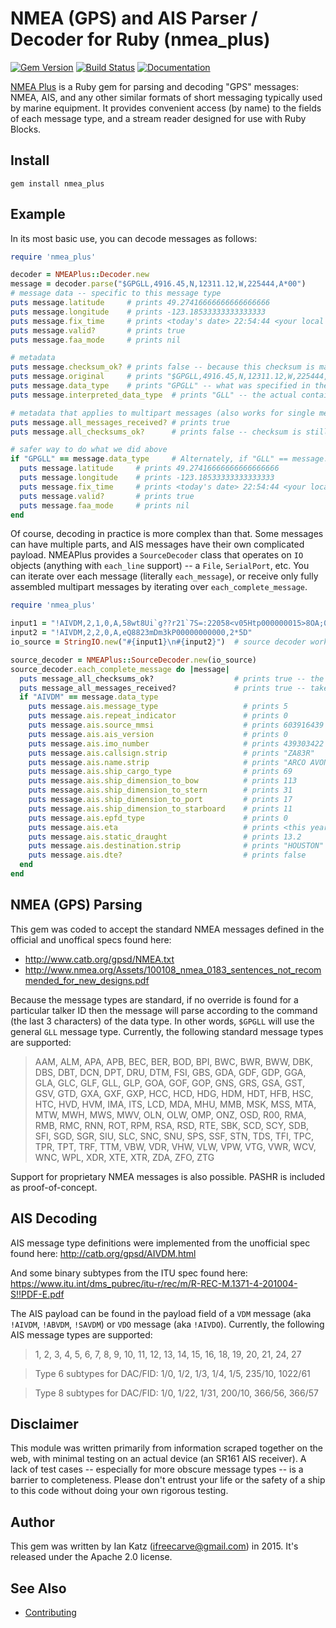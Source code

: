 # NMEA (GPS) and AIS Parser / Decoder for Ruby (nmea_plus)

[![Gem Version](https://badge.fury.io/rb/nmea_plus.svg)](https://rubygems.org/gems/nmea_plus)
[![Build Status](https://travis-ci.org/ifreecarve/nmea_plus.svg)](https://travis-ci.org/ifreecarve/nmea_plus)
[![Documentation](http://img.shields.io/badge/docs-rdoc.info-blue.svg)](http://www.rubydoc.info/gems/nmea_plus/1.0.19)

[NMEA Plus](https://github.com/ifreecarve/nmea_plus) is a Ruby gem for parsing and decoding "GPS" messages: NMEA, AIS, and any other similar formats of short messaging typically used by marine equipment.  It provides convenient access (by name) to the fields of each message type, and a stream reader designed for use with Ruby Blocks.


## Install

`gem install nmea_plus`

## Example

In its most basic use, you can decode messages as follows:

```ruby
require 'nmea_plus'

decoder = NMEAPlus::Decoder.new
message = decoder.parse("$GPGLL,4916.45,N,12311.12,W,225444,A*00")
# message data -- specific to this message type
puts message.latitude     # prints 49.27416666666666666666
puts message.longitude    # prints -123.18533333333333333
puts message.fix_time     # prints <today's date> 22:54:44 <your local time zone offset>
puts message.valid?       # prints true
puts message.faa_mode     # prints nil

# metadata
puts message.checksum_ok? # prints false -- because this checksum is made up
puts message.original     # prints "$GPGLL,4916.45,N,12311.12,W,225444,A*00"
puts message.data_type    # prints "GPGLL" -- what was specified in the message
puts message.interpreted_data_type  # prints "GLL" -- the actual container used

# metadata that applies to multipart messages (also works for single messages)
puts message.all_messages_received? # prints true
puts message.all_checksums_ok?      # prints false -- checksum is still made up

# safer way to do what we did above
if "GPGLL" == message.data_type     # Alternately, if "GLL" == message.interpreted_data_type
  puts message.latitude     # prints 49.27416666666666666666
  puts message.longitude    # prints -123.18533333333333333
  puts message.fix_time     # prints <today's date> 22:54:44 <your local time zone offset>
  puts message.valid?       # prints true
  puts message.faa_mode     # prints nil
end
```


Of course, decoding in practice is more complex than that.  Some messages can have multiple parts, and AIS messages have their own complicated payload.  NMEAPlus provides a `SourceDecoder` class that operates on `IO` objects (anything with `each_line` support) -- a `File`, `SerialPort`, etc.  You can iterate over each message (literally `each_message`), or receive only fully assembled multipart messages by iterating over `each_complete_message`.

```ruby
require 'nmea_plus'

input1 = "!AIVDM,2,1,0,A,58wt8Ui`g??r21`7S=:22058<v05Htp000000015>8OA;0sk,0*7B"
input2 = "!AIVDM,2,2,0,A,eQ8823mDm3kP00000000000,2*5D"
io_source = StringIO.new("#{input1}\n#{input2}")  # source decoder works on any IO object

source_decoder = NMEAPlus::SourceDecoder.new(io_source)
source_decoder.each_complete_message do |message|
  puts message_all_checksums_ok?                  # prints true -- the full message set has good checksums
  puts message_all_messages_received?             # prints true -- taken care of by each_complete_message
  if "AIVDM" == message.data_type
    puts message.ais.message_type                   # prints 5
    puts message.ais.repeat_indicator               # prints 0
    puts message.ais.source_mmsi                    # prints 603916439
    puts message.ais.ais_version                    # prints 0
    puts message.ais.imo_number                     # prints 439303422
    puts message.ais.callsign.strip                 # prints "ZA83R"
    puts message.ais.name.strip                     # prints "ARCO AVON"
    puts message.ais.ship_cargo_type                # prints 69
    puts message.ais.ship_dimension_to_bow          # prints 113
    puts message.ais.ship_dimension_to_stern        # prints 31
    puts message.ais.ship_dimension_to_port         # prints 17
    puts message.ais.ship_dimension_to_starboard    # prints 11
    puts message.ais.epfd_type                      # prints 0
    puts message.ais.eta                            # prints <this year>-03-23 19:45:00 <your local time zone offset>
    puts message.ais.static_draught                 # prints 13.2
    puts message.ais.destination.strip              # prints "HOUSTON"
    puts message.ais.dte?                           # prints false
  end
end

```

## NMEA (GPS) Parsing

This gem was coded to accept the standard NMEA messages defined in the official and unoffical specs found here:

* http://www.catb.org/gpsd/NMEA.txt
* http://www.nmea.org/Assets/100108_nmea_0183_sentences_not_recommended_for_new_designs.pdf

Because the message types are standard, if no override is found for a particular talker ID then the message will parse according to the command (the last 3 characters) of the data type.  In other words, `$GPGLL` will use the general `GLL` message type.  Currently, the following standard message types are supported:

> AAM, ALM, APA, APB,
> BEC, BER, BOD, BPI, BWC, BWR, BWW,
> DBK, DBS, DBT, DCN, DPT, DRU, DTM,
> FSI,
> GBS, GDA, GDF, GDP, GGA, GLA, GLC, GLF, GLL, GLP, GOA, GOF, GOP, GNS, GRS, GSA, GST, GSV, GTD, GXA, GXF, GXP,
> HCC, HCD, HDG, HDM, HDT, HFB, HSC, HTC, HVD, HVM,
> IMA, ITS,
> LCD,
> MDA, MHU, MMB, MSK, MSS, MTA, MTW, MWH, MWS, MWV,
> OLN, OLW, OMP, ONZ, OSD,
> R00, RMA, RMB, RMC, RNN, ROT, RPM, RSA, RSD, RTE,
> SBK, SCD, SCY, SDB, SFI, SGD, SGR, SIU, SLC, SNC, SNU, SPS, SSF, STN,
> TDS, TFI, TPC, TPR, TPT, TRF, TTM,
> VBW, VDR, VHW, VLW, VPW, VTG, VWR,
> WCV, WNC, WPL,
> XDR, XTE, XTR,
> ZDA, ZFO, ZTG

Support for proprietary NMEA messages is also possible.  PASHR is included as proof-of-concept.


## AIS Decoding

AIS message type definitions were implemented from the unofficial spec found here:
http://catb.org/gpsd/AIVDM.html

And some binary subtypes from the ITU spec found here:
https://www.itu.int/dms_pubrec/itu-r/rec/m/R-REC-M.1371-4-201004-S!!PDF-E.pdf

The AIS payload can be found in the payload field of a `VDM` message (aka `!AIVDM`, `!ABVDM`, `!SAVDM`) or `VDO` message (aka `!AIVDO`).  Currently, the following AIS message types are supported:

> 1, 2, 3, 4, 5, 6, 7, 8, 9, 10, 11, 12, 13, 14, 15, 16, 18, 19, 20, 21, 24, 27

> Type 6 subtypes for DAC/FID: 1/0, 1/2, 1/3, 1/4, 1/5, 235/10, 1022/61

> Type 8 subtypes for DAC/FID: 1/0, 1/22, 1/31, 200/10, 366/56, 366/57


## Disclaimer

This module was written primarily from information scraped together on the web, with minimal testing on an actual device (an SR161 AIS receiver).  A lack of test cases -- especially for more obscure message types -- is a barrier to completeness.  Please don't entrust your life or the safety of a ship to this code without doing your own rigorous testing.


## Author

This gem was written by Ian Katz (ifreecarve@gmail.com) in 2015.  It's released under the Apache 2.0 license.


## See Also

* [Contributing](CONTRIBUTING.md)
